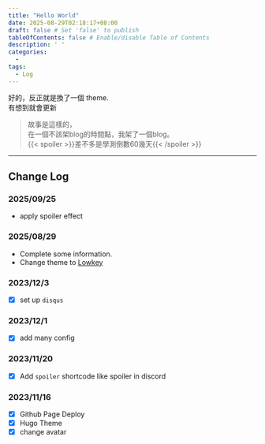 ```yaml
---
title: "Hello World"
date: 2025-08-29T02:18:17+08:00
draft: false # Set 'false' to publish
tableOfContents: false # Enable/disable Table of Contents
description: ' '
categories:
  - 
tags:
  - Log
---
```


好的，反正就是換了一個 theme.  
有想到就會更新  

> 故事是這樣的，  
> 在一個不該架blog的時間點，我架了一個blog。  
> {{< spoiler >}}差不多是學測倒數60幾天{{< /spoiler >}}


---

## Change Log
### 2025/09/25
- apply spoiler effect  
### 2025/08/29
- Complete some information.
- Change theme to [Lowkey](https://github.com/nixentric/Lowkey-Hugo-Theme)
### 2023/12/3
- [x] set up `disqus`
### 2023/12/1
- [x] add many config 
### 2023/11/20
- [x] Add `spoiler` shortcode like spoiler in discord
### 2023/11/16
- [x] Github Page Deploy
- [x] Hugo Theme
- [x] change avatar